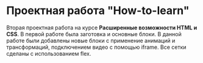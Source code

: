 # Проектная работа "How-to-learn"
Вторая проектная работа на курсе __Расширенные возможности HTML и CSS__.
В первой работе была заготовка и основные блоки. В данной работе были добавлены
новые блоки с применение анимаций и трансформаций, подключением видео с помощью iframe.
Все сетки сделаны с использованием flex.

